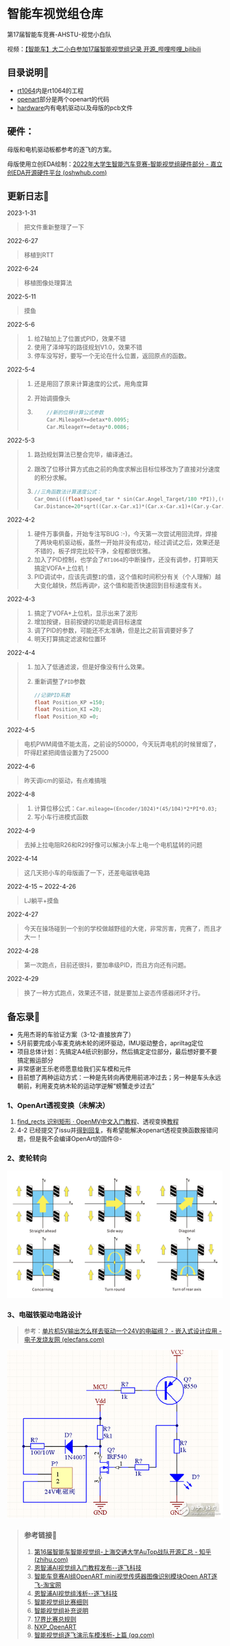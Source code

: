 # 智能车视觉组仓库

第17届智能车竞赛-AHSTU-视觉小白队

视频：[【智能车】大二小白参加17届智能视觉组记录 开源_哔哩哔哩_bilibili](https://www.bilibili.com/video/BV1rY4y1u77a/)

## 目录说明:cactus:

- [rt1064](/rt1064)内是rt1064的工程
- [openart](/openart)部分是两个openart的代码
- [hardware](hardware)内有电机驱动以及母版的pcb文件

## 硬件：

母版和电机驱动板都参考的逐飞的方案。

母版使用立创EDA绘制：[2022年大学生智能汽车竞赛-智能视觉组硬件部分 - 嘉立创EDA开源硬件平台 (oshwhub.com)](https://oshwhub.com/admin3075/zi-ran-xuan-zhai-hao)

## 更新日志:rabbit:

2023-1-31

> 把文件重新整理了一下

2022-6-27

> 移植到RTT

2022-6-24

> 移植图像处理算法

2022-5-11

> 摸鱼

2022-5-6

> 1. 给Z轴加上了位置式PID，效果不错
> 2. 使用了泽坤写的路径规划V1.0，效果不错
> 3. 停车没写好，要写一个无论在什么位置，返回原点的函数。

2022-5-4

> 1. 还是用回了原来计算速度的公式，用角度算
>
> 2. 开始调摄像头
>
> 3. ```c
>        //新的位移计算公式参数
>        Car.MileageX+=detax*0.0095;
>        Car.MileageY+=detay*0.0086;
>    ```

2022-5-3

> 1. 路劲规划算法已整合完毕，编译通过。
>
> 1. 跟改了位移计算方式由之前的角度求解出目标位移改为了直接对分速度的积分求解。
>
> 2. ```c
>    //三角函数法计算速度公式：
>    Car_Omni(((float)speed_tar * sin(Car.Angel_Target/180 *PI)),((float)speed_tar * cos(Car.Angel_Target/180 *PI)),0);
>    Car.Distance=20*sqrt((Car.x-Car.x1)*(Car.x-Car.x1)+(Car.y-Car.y1)*(Car.y-Car.y1));
>    ```

2022-4-2

> 1. 硬件万事俱备，开始专注写BUG :-)，今天第一次尝试用回流焊，焊接了两块电机驱动板，虽然一开始并没有成功，经过调试之后，效果还是不错的，板子焊完比较干净，全程都很优雅。
> 2. 加入了PID控制，也学会了`RT1064`的中断操作，还没有调参，打算明天搞定VOFA+上位机！
> 3. PID调试中，应该先调整`I`的值，这个值和时间积分有关（个人理解）越大变化越快，然后再调`P`，这个值和能否快速回到目标速度有关。

2022-4-3

> 1. 搞定了VOFA+上位机，显示出来了波形
> 1. 增加按键，目前按键的功能是调目标速度
> 2. 调了PID的参数，可能还不太准确，但是比之前盲调要好多了
> 2. 明天打算搞定滤波和位置环

2022-4-4

> 1. 加入了低通滤波，但是好像没有什么效果。
>
> 2. 重新调整了`PID`参数
>
>    ```c
>    //记录PID系数
>    float Position_KP =150;
>    float Position_KI =20;
>    float Position_KD =0;
>    ```
>

2022-4-5

> 电机PWM阈值不能太高，之前设的50000，今天玩弄电机的时候冒烟了，吓得赶紧把阈值设置为了25000

2022-4-6

>  昨天调icm的驱动，有点难搞哦

2022-4-8

> 1. 计算位移公式：`Car.mileage=(Encoder/1024)*(45/104)*2*PI*0.03;`
> 2. 写小车行进模式函数

2022-4-9

> 去掉上拉电阻R26和R29好像可以解决小车上电一个电机猛转的问题

2022-4-14

> 这几天把小车的母版画了一下，还差电磁铁电路

2022-4-15 ~ 2022-4-26

> LJ躺平+摸鱼

2022-4-27

> 今天在操场碰到一个别的学校做越野组的大佬，非常厉害，完赛了，而且才大一！

2022-4-28

> 第一次跑点，目前还很抖，要加串级PID，而且方向还有问题。

2022-4-29

> 换了一种方式跑点，效果还不错，就是要加上姿态传感器闭环才行。

## 备忘录:notebook:

- 先用杰哥的车验证方案（3-12-直接放弃了）
- 5月前要完成小车麦克纳木轮的闭环驱动，IMU驱动整合，apriltag定位
- 项目总体计划：先搞定A4纸识别部分，然后搞定定位部分，最后想好要不要搞定搬运部分
- 非常感谢王乐老师愿意给我们买车模和元件
- 目前想了两种运动方式：一种是先转向再使用前进冲过去；另一种是车头永远朝前，利用麦克纳木轮的运动学逆解“螃蟹走步过去”

### 1、OpenArt透视变换（未解决）

1. [find_rects 识别矩形 · OpenMV中文入门教程](https://book.openmv.cc/example/09-Feature-Detection/find-rects.html)、透视变换[教程](https://book.openmv.cc/example/04-Image-Filters/perspective-correction.html)
2. 4-2 已经提交了issu并[得到回复](https://github.com/NXPmicro/OpenART/tree/dev)，有希望能解决openart透视变换函数报错问题，但是我不会编译OpenArt的固件:cry:-

### 2、麦轮转向

![max](images/max.png)

### 3、电磁铁驱动电路设计

> 参考：[单片机5V输出怎么样去驱动一个24V的电磁阀？ - 嵌入式设计应用 - 电子发烧友网 (elecfans.com)](http://www.elecfans.com/emb/app/20171127587352.html)

![](images/电磁铁电路.png)

> ### 参考链接🔗
>
> 1. [第16届智能车智能视觉组-上海交通大学AuTop战队开源汇总 - 知乎 (zhihu.com)](https://zhuanlan.zhihu.com/p/391252945)
> 2. [恩智浦AI视觉组入门教程发布--逐飞科技](https://mp.weixin.qq.com/s/y90pT2_g0IPRuaNQPzZUqg)
> 3. [智能车竞赛AI组OpenART mini视觉传感器图像识别模块Open ART逐飞-淘宝网](https://item.taobao.com/item.htm?spm=a1z10.5-c.w4002-22508770847.38.3f9d5f26PVLIVv&id=637029649233&mt=)
> 4. [恩智浦AI视觉组浅析--逐飞科技 ](https://mp.weixin.qq.com/s/y2IzQTzd_mr4BtPH-oOKcQ)
> 5. [智能视觉组比赛细则](https://bj.bcebos.com/cdstm-hyetecforthesmartcar-bucket/source/doc-2kd6k14jliw0.pdf)
> 6. [智能视觉组补充说明](https://bj.bcebos.com/cdstm-hyetecforthesmartcar-bucket/source/doc-888jo99kh9g0.pdf)
> 7. [17界比赛总规则](https://bj.bcebos.com/cdstm-hyetecforthesmartcar-bucket/source/doc-7f76k5yp26g0.pdf)
> 8. [NXP_OpenART](https://github.com/NXPmicro/OpenART/blob/master/README_zh.md)
> 9. [智能视觉组逐飞演示车模浅析-上篇 (qq.com)](https://mp.weixin.qq.com/s?__biz=MzAxMjQxNjEyMw==&mid=2247488243&idx=1&sn=d22493cc62e76fa6e026b9518460315c&chksm=9bb377e7acc4fef12ee422909b196b3abf06e5c84fb28a643382cf9f0f960442744272f8dc7d&mpshare=1&scene=23&srcid=0404thhN6UB5NRRbZPrsRQda&sharer_sharetime=1649002328705&sharer_shareid=ab779ee959c61ae16ead99fe1fefb3b2#rd)
>

